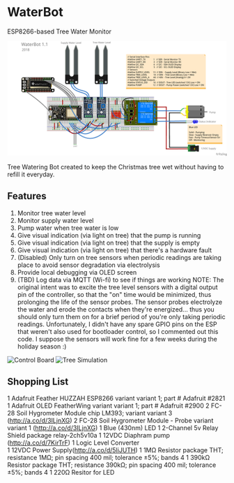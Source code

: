 # WaterBot
ESP8266-based Tree Water Monitor

![Fritizing Image](/images/WaterBot.png)

Tree Watering Bot created to keep the Christmas tree wet without having to refill it everyday.  

## Features
1.  Monitor tree water level
2.  Monitor supply water level
3.  Pump water when tree water is low
4.  Give visual indication (via light on tree) that the pump is running
5.  Give visual indication (via light on tree) that the supply is empty
6.  Give visual indication (via light on tree) that there's a hardware fault
7.  (Disabled) Only turn on tree sensors when periodic readings are taking place to avoid sensor degradation via electrolysis
8.  Provide local debugging via OLED screen 
9.  (TBD) Log data via MQTT (Wi-fi) to see if things are working
NOTE: The original intent was to excite the tree level sensors with a digital output pin of the controller, so that the "on" time would be minimized, thus prolonging the life of the sensor probes.  The sensor probes electrolyze the water and erode the contacts when they're energized... thus you should only turn them on for a brief period of you're only taking periodic readings.  Unfortunately, I didn't have any spare GPIO pins on the ESP that weren't also used for bootloader control, so I commented out this code.  I suppose the sensors will work fine for a few weeks during the holiday season :)

![Control Board](/images/control_board.png)
![Tree Simulation](/images/tree_simulation.png)

## Shopping List
1	Adafruit Feather HUZZAH ESP8266	variant variant 1; part # Adafruit #2821
1	Adafruit OLED FeatherWing	variant variant 1; part # Adafruit #2900
2	FC-28 Soil Hygrometer Module	chip LM393; variant variant 3 (http://a.co/d/3ILjnXG)
2	FC-28 Soil Hygrometer Module - Probe	variant variant 1 (http://a.co/d/3ILjnXG)
1	Blue (430nm) LED
1	2-Channel 5v Relay Shield	package relay-2ch5v10a
1	12VDC Diaphram pump	(http://a.co/d/7KirTrF)
1	Logic Level Converter	
1	12VDC Power Supply(http://a.co/d/5liJUTH)
1	1MΩ Resistor	package THT; resistance 1MΩ; pin spacing 400 mil; tolerance ±5%; bands 4
1	390kΩ Resistor	package THT; resistance 390kΩ; pin spacing 400 mil; tolerance ±5%; bands 4
1 220Ω Resitor for LED
